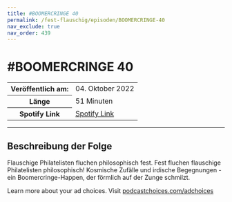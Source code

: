 ```yaml
---
title: #BOOMERCRINGE 40
permalink: /fest-flauschig/episoden/BOOMERCRINGE-40
nav_exclude: true
nav_order: 439
---
```


# #BOOMERCRINGE 40
<table class="resp-table dcf-table dcf-table-responsive dcf-table-bordered dcf-table-striped dcf-w-100%">
                    <tbody>
                        <tr>
                            <th scope="row">Veröffentlich am:</th>
                            <td data-label="Veröffentlich am:">04. Oktober 2022</td>
                        </tr>
                        <tr>
                            <th scope="row">Länge </th>
                            <td data-label="Länge ">51 Minuten</td>
                        </tr><tr>
                                <th scope="row">Spotify Link</th>
                                <td data-label="Spotify Link"><a href="https://open.spotify.com/episode/3ZLpHrYS3RdZqoQlA0SLqM">Spotify Link</a></td>
                            </tr></tbody>
                </table>

***

## Beschreibung der Folge

<div>
<p>Flauschige Philatelisten fluchen philosophisch fest. Fest fluchen flauschige Philatelisten philosophisch! Kosmische Zufälle und irdische Begegnungen - ein Boomercringe-Happen, der förmlich auf der Zunge schmilzt.</p><p> </p><p>Learn more about your ad choices. Visit <a href="https://podcastchoices.com/adchoices" rel="nofollow">podcastchoices.com/adchoices</a></p>  
</div>

